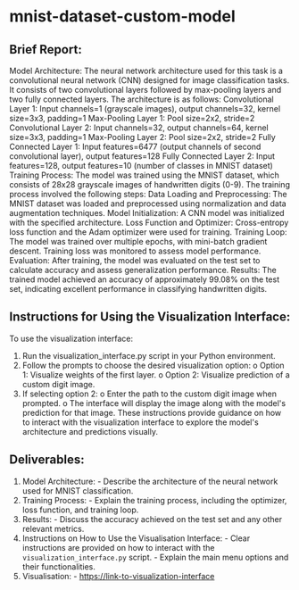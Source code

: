 # mnist-dataset-custom-model

##  Brief Report:
Model Architecture: The neural network architecture used for this task is a convolutional neural network (CNN) designed for image classification tasks. It consists of two convolutional layers followed by max-pooling layers and two fully connected layers. The architecture is as follows:
Convolutional Layer 1: Input channels=1 (grayscale images), output channels=32, kernel size=3x3, padding=1
Max-Pooling Layer 1: Pool size=2x2, stride=2
Convolutional Layer 2: Input channels=32, output channels=64, kernel size=3x3, padding=1
Max-Pooling Layer 2: Pool size=2x2, stride=2
Fully Connected Layer 1: Input features=6477 (output channels of second convolutional layer), output features=128
Fully Connected Layer 2: Input features=128, output features=10 (number of classes in MNIST dataset)
Training Process: The model was trained using the MNIST dataset, which consists of 28x28 grayscale images of handwritten digits (0-9). The training process involved the following steps:
Data Loading and Preprocessing: The MNIST dataset was loaded and preprocessed using normalization and data augmentation techniques.
Model Initialization: A CNN model was initialized with the specified architecture.
Loss Function and Optimizer: Cross-entropy loss function and the Adam optimizer were used for training.
Training Loop: The model was trained over multiple epochs, with mini-batch gradient descent. Training loss was monitored to assess model performance.
Evaluation: After training, the model was evaluated on the test set to calculate accuracy and assess generalization performance.
Results: The trained model achieved an accuracy of approximately 99.08% on the test set, indicating excellent performance in classifying handwritten digits.

## Instructions for Using the Visualization Interface:
To use the visualization interface:
1.	Run the visualization_interface.py script in your Python environment.
2.	Follow the prompts to choose the desired visualization option:
o	Option 1: Visualize weights of the first layer.
o	Option 2: Visualize prediction of a custom digit image.
3.	If selecting option 2:
o	Enter the path to the custom digit image when prompted.
o	The interface will display the image along with the model's prediction for that image.
These instructions provide guidance on how to interact with the visualization interface to explore the model's architecture and predictions visually.

## Deliverables:

1. Model Architecture: - Describe the architecture of the neural network used for MNIST classification. 
2. Training Process: - Explain the training process, including the optimizer, loss function, and training loop.
3. Results: - Discuss the accuracy achieved on the test set and any other relevant metrics. 
4. Instructions on How to Use the Visualisation Interface: - Clear instructions are provided on how to interact with the `visualization_interface.py` script. - Explain the main menu options and their functionalities. 
5. Visualisation: -  [https://link-to-visualization-interface](https://github.com/AtulPriyank11/mnist-dataset-custom-model)
